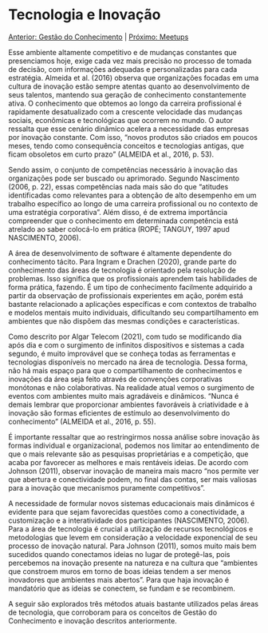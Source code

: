 # Tecnologia e Inovação

[Anterior: Gestão do Conhecimento](https://github.com/l4ur4oliveira/tcc-knowledge-management/blob/main/sessoes/gestao-do-conhecimento.md) | [Próximo: Meetups](https://github.com/l4ur4oliveira/tcc-knowledge-management/blob/main/sessoes/meetups.md)

Esse ambiente altamente competitivo e de mudanças constantes que presenciamos hoje, exige cada vez mais precisão no processo de tomada de decisão, com informações adequadas e personalizadas para cada estratégia. Almeida et al. (2016) observa que organizações focadas em uma cultura de inovação estão sempre atentas quanto ao desenvolvimento de seus talentos, mantendo sua geração de conhecimento constantemente ativa. O conhecimento que obtemos ao longo da carreira profissional é rapidamente desatualizado com a crescente velocidade das mudanças sociais, econômicas e tecnológicas que ocorrem no mundo. O autor ressalta que esse cenário dinâmico acelera a necessidade das empresas por inovação constante. Com isso, “novos produtos são criados em poucos meses, tendo como consequência conceitos e tecnologias antigas, que ficam obsoletos em curto prazo” (ALMEIDA et al., 2016, p. 53).

Sendo assim, o conjunto de competências necessário à inovação das organizações pode ser buscado ou aprimorado. Segundo Nascimento (2006,       p. 22), essas competências nada mais são do que “atitudes identificadas como relevantes para a obtenção de alto desempenho em um trabalho específico ao longo de uma carreira profissional ou no contexto de uma estratégia corporativa”. Além disso, é de extrema importância compreender que o conhecimento em determinada competência está atrelado ao saber colocá-lo em prática (ROPÉ; TANGUY, 1997 apud NASCIMENTO, 2006).

A área de desenvolvimento de software é altamente dependente do conhecimento tácito. Para Ingram e Drachen (2020), grande parte do conhecimento das áreas de tecnologia é orientado pela resolução de problemas. Isso significa que os profissionais aprendem tais habilidades de forma prática, fazendo. É um tipo de conhecimento facilmente adquirido a partir da observação de profissionais experientes em ação, porém está bastante relacionado a aplicações específicas e com contextos de trabalho e modelos mentais muito individuais, dificultando seu compartilhamento em ambientes que não dispõem das mesmas condições e características.

Como descrito por Algar Telecom (2021), com tudo se modificando dia após dia e com o surgimento de infinitos dispositivos e sistemas a cada segundo, é muito improvável que se conheça todas as ferramentas e tecnologias disponíveis no mercado na área de tecnologia. Dessa forma, não há mais espaço para que o compartilhamento de conhecimentos e inovações da área seja feito através de convenções corporativas monótonas e não colaborativas. Na realidade atual vemos o surgimento de eventos com ambientes muito mais agradáveis e dinâmicos. “Nunca é demais lembrar que proporcionar ambientes favoráveis à criatividade e à inovação são formas eficientes de estímulo ao desenvolvimento do conhecimento” (ALMEIDA et al., 2016, p. 55).

É importante ressaltar que ao restringirmos nossa análise sobre inovação às formas individual e organizacional, podemos nos limitar ao entendimento de que o mais relevante são as pesquisas proprietárias e a competição, que acaba por favorecer as melhores e mais rentáveis ideias. De acordo com Johnson (2011), observar inovação de maneira mais macro “nos permite ver que abertura e conectividade podem, no final das contas, ser mais valiosas para a inovação que mecanismos puramente competitivos”.

A necessidade de formular novos sistemas educacionais mais dinâmicos é evidente para que sejam favorecidas questões como a conectividade, a customização e a interatividade dos participantes (NASCIMENTO, 2006). Para a área de tecnologia é crucial a utilização de recursos tecnológicos e metodologias que levem em consideração a velocidade exponencial de seu processo de inovação natural. Para Johnson (2011), somos muito mais bem sucedidos quando conectamos ideias no lugar de protegê-las, pois percebemos na inovação presente na natureza e na cultura que “ambientes que constroem muros em torno de boas ideias tendem a ser menos inovadores que ambientes mais abertos”. Para que haja inovação é mandatório que as ideias se conectem, se fundam e se recombinem.

A seguir são explorados três métodos atuais bastante utilizados pelas áreas de tecnologia, que corroboram para os conceitos de Gestão do Conhecimento e inovação descritos anteriormente.
